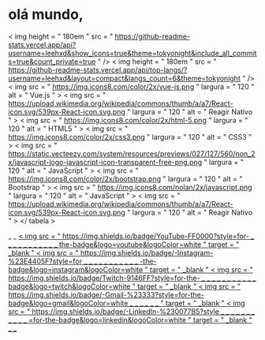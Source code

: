 # olá mundo, 


< img  height = " 180em "  src = " https://github-readme-stats.vercel.app/api?username=leehxd&show_icons=true&theme=tokyonight&include_all_commits=true&count_private=true " />
  < img  height = " 180em "  src = " https://github-readme-stats.vercel.app/api/top-langs/?username=leehxd&layout=compact&langs_count=6&theme=tokyonight " />
  < img  src = " https://img.icons8.com/color/2x/vue-js.png "  largura = " 120 "  alt = " Vue.js " >
  < img  src = " https://upload.wikimedia.org/wikipedia/commons/thumb/a/a7/React-icon.svg/539px-React-icon.svg.png "  largura = " 120 "  alt = " Reagir Nativo " >
  < img  src = " https://img.icons8.com/color/2x/html-5.png "  largura = " 120 "  alt = " HTML5 " >
  < img  src = " https://img.icons8.com/color/2x/css3.png "  largura = " 120 "  alt = " CSS3 " >
  < img  src = " https://static.vecteezy.com/system/resources/previews/027/127/560/non_2x/javascript-logo-javascript-icon-transparent-free-png.png "  largura = " 120 "  alt = " JavaScript " >
  < img  src = " https://img.icons8.com/color/2x/bootstrap.png "  largura = " 120 "  alt = " Bootstrap " >
  < img  src = " https://img.icons8.com/nolan/2x/javascript.png "  largura = " 120 "  alt = " JavaScript " >
  < img  src = " https://upload.wikimedia.org/wikipedia/commons/thumb/a/a7/React-icon.svg/539px-React-icon.svg.png "  largura = " 120 "  alt = " Reagir Nativo " >
</ tabela >

<div> _ _
  <a href = " https://www.youtube.com/channel/UCbOyyAqpyiYiImgaoXAwd9A " target = " _blank " > < img src = " https://img.shields.io/badge/YouTube-FF0000?style=for- _  _ _ _ _ _ _ _ _ _ _ the-badge&logo=youtube&logoColor=white " target = " _blank " </ a >   
  <a href = " https://www.instagram.com/_leehxd/ " target = " _blank " > < img src = " https://img.shields.io/badge/-Instagram-%23E4405F?style=for _  _ _ _ _ _ _ _ _ _ _ -the-badge&logo=instagram&logoColor=white " target = " _blank " </ a >   
  <a href = " https://www.twitch.tv/leehxd_ " target = " _blank " > < img src = " https://img.shields.io/badge/Twitch-9146FF?style=for-the- _  _ _ _ _ _ _ _ _ _ _ badge&logo=twitch&logoColor=white " target = " _blank " </ a >   
  <a href = " mailto: contato@leehxd.com.br " > < img src = " https://img.shields.io/badge/-Gmail-%23333?style=for-the-badge&logo=gmail&logoColor=white _  _ _ _ _ _ " target = " _blank " </ a >  
  <a href = " https://www.linkedin.com/in/leticiajm/ " target = " _blank " > < img src = " https://img.shields.io/badge/-LinkedIn-%230077B5?style _  _ _ _ _ _ _ _ _ _ _ =for-the-badge&logo=linkedin&logoColor=white " target = " _blank " </ a >   
</div> _ _
